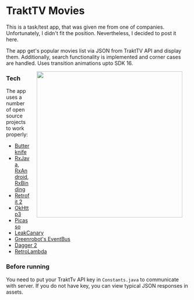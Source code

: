 # TraktTV Movies

This is a task/test app, that was given me from one of companies. Unfortunately, I didn't fit the position. Nevertheless, I decided to post it here.

The app get's popular movies list via JSON from TraktTV API and display them. Additionally, search functionality is implemented and corner cases are handled. Uses transition animations upto SDK 16.

<img src="screenshots/demo.gif" width="400" align="right" hspace="20">

### Tech

The app uses a number of open source projects to work properly:

* [Butterknife]
* [RxJava], [RxAndroid], [RxBinding]
* [Retrofit 2]
* [OkHttp3]
* [Picasso]
* [LeakCanary]
* [Greenrobot's EventBus]
* [Dagger 2]
* [RetroLambda]

### Before running

You need to put your TraktTv API key in `Constants.java` to communicate with server. If you do not have key, you can view typical JSON responses in assets.


   [Butterknife]: <http://jakewharton.github.io/butterknife/>
   [RxJava]: <https://github.com/ReactiveX/RxJava>
   [RxAndroid]: <https://github.com/ReactiveX/RxAndroid>
   [RxBinding]: <https://github.com/JakeWharton/RxBinding>
   [Retrofit 2]: <https://github.com/square/retrofit>
   [OkHttp3]: <https://github.com/square/okhttp>
   [Picasso]: <http://square.github.io/picasso>
   [LeakCanary]: <https://github.com/square/leakcanary>
   [Greenrobot's EventBus]: <https://github.com/greenrobot/EventBus>
   [node.js]: <http://nodejs.org>
   [Dagger 2]: <http://google.github.io/dagger>
   [RetroLambda]: <https://github.com/evant/gradle-retrolambda>